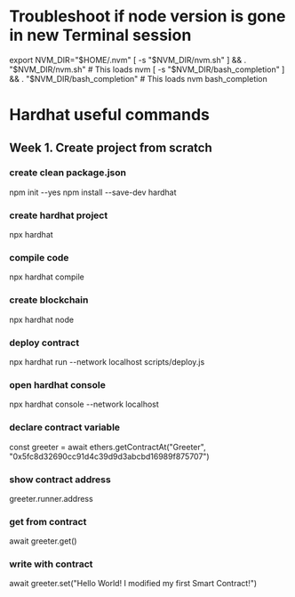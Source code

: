 # Troubleshoot if node version is gone in new Terminal session
export NVM_DIR="$HOME/.nvm"
[ -s "$NVM_DIR/nvm.sh" ] && \. "$NVM_DIR/nvm.sh"  # This loads nvm
[ -s "$NVM_DIR/bash_completion" ] && \. "$NVM_DIR/bash_completion"  # This loads nvm bash_completion

# Hardhat useful commands
## Week 1. Create project from scratch 
### create clean package.json 
npm init --yes
npm install --save-dev hardhat
### create hardhat project
npx hardhat
### compile code
npx hardhat compile
### create blockchain
npx hardhat node
### deploy contract
npx hardhat run --network localhost scripts/deploy.js
### open hardhat console
npx hardhat console --network localhost
### declare contract variable
const greeter = await ethers.getContractAt("Greeter", "0x5fc8d32690cc91d4c39d9d3abcbd16989f875707")
### show contract address
greeter.runner.address
### get from contract
await greeter.get()
### write with contract
await greeter.set("Hello World! I modified my first Smart Contract!")